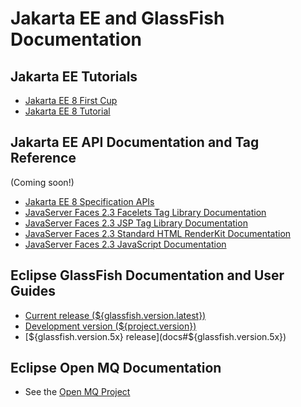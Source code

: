 # Jakarta EE and GlassFish Documentation

## Jakarta EE Tutorials

* [Jakarta EE 8 First Cup](https://eclipse-ee4j.github.io/jakartaee-firstcup)
* [Jakarta EE 8 Tutorial](https://eclipse-ee4j.github.io/jakartaee-tutorial)

## Jakarta EE API Documentation and Tag Reference
(Coming soon!)

* [Jakarta EE 8 Specification APIs]()
* [JavaServer Faces 2.3 Facelets Tag Library Documentation]()
* [JavaServer Faces 2.3 JSP Tag Library Documentation]()
* [JavaServer Faces 2.3 Standard HTML RenderKit Documentation]()
* [JavaServer Faces 2.3 JavaScript Documentation]()

## Eclipse GlassFish Documentation and User Guides

* [Current release (${glassfish.version.latest})](docs#current)
* [Development version (${project.version})](docs#development)
* [${glassfish.version.5x} release](docs#${glassfish.version.5x})

## Eclipse Open MQ Documentation

* See the [Open MQ Project](https://eclipse-ee4j.github.io/openmq/guides)
